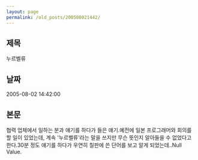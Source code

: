 ```yaml
---
layout: page
permalink: /old_posts/200508021442/
---
```


## 제목
누르벨류

## 날짜
2005-08-02 14:42:00

## 본문
협력 업체에서 일하는 분과 얘기를 하다가 들은 얘기.예전에 일본 프로그래머와 회의를 할 일이 있었는데, 계속 '누르벨류'라는 말을 쓰지만 무슨 뜻인지 알아들을 수 없었다고한다.30분 정도 얘기를 하다가 우연히 칠판에 쓴 단어를 보고 알게 되었는데..Null Value.